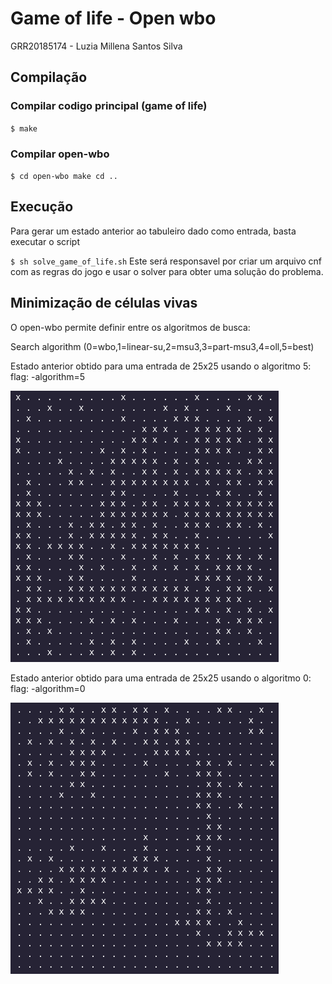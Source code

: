 # Game of life - Open wbo
GRR20185174 - Luzia Millena Santos Silva


## Compilação

### Compilar codigo principal (game of life)
`$ make`

### Compilar open-wbo
`$ cd open-wbo make cd ..`

## Execução

Para gerar um estado anterior ao tabuleiro dado como entrada, basta executar o script 

`$ sh solve_game_of_life.sh`
Este será responsavel por criar um arquivo cnf com as regras do jogo e usar o solver para obter uma solução do problema.


## Minimização de células vivas

O open-wbo permite definir entre os algoritmos de busca:

Search algorithm (0=wbo,1=linear-su,2=msu3,3=part-msu3,4=oll,5=best)


Estado anterior obtido para uma entrada de 25x25 usando o algoritmo 5:
flag: -algorithm=5

![alt text](algorithm_5.png)


Estado anterior obtido para uma entrada de 25x25 usando o algoritmo 0:
flag: -algorithm=0 

![alt text](algorithm_0.png)

